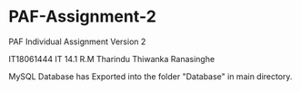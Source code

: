 # PAF-Assignment-2
PAF Individual Assignment Version 2

IT18061444 
IT 14.1
R.M Tharindu Thiwanka Ranasinghe

MySQL Database has Exported into the folder "Database" in main directory.
